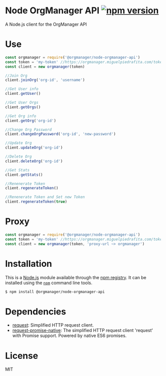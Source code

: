# Node OrgManager API [![npm version](https://badge.fury.io/js/%40orgmanager%2Fnode-orgmanager-api.svg)](https://www.npmjs.com/package/@orgmanager/node-orgmanager-api)

A Node.js client for the OrgManager API

# Use

```javascript
const orgmanager = require('@orgmanager/node-orgmanager-api')
const token = 'my-token' //https://orgmanager.miguelpiedrafita.com/token
const client = new orgmanager(token)

//Join Org
client.joinOrg('org-id', 'username')

//Get User info
client.getUser()

//Get User Orgs
client.getOrgs()

//Get Org info
client.getOrg('org-id')

//Change Org Password
client.changeOrgPassword('org-id', 'new-password')

//Update Org
client.updateOrg('org-id')

//Delete Org
client.deleteOrg('org-id')

//Get Stats
client.getStats()

//Renenerate Token
client.regenerateToken()

//Renenerate Token and Set new Token
client.regenerateToken(true)
```

# Proxy

```javascript
const orgmanager = require('@orgmanager/node-orgmanager-api')
const token = 'my-token' //https://orgmanager.miguelpiedrafita.com/toke
const client = new orgmanager(token, 'proxy-url ~> orgmanager')
```


# Installation

This is a [Node.js](https://nodejs.org/) module available through the
[npm registry](https://www.npmjs.com/). It can be installed using the
[`npm`](https://docs.npmjs.com/getting-started/installing-npm-packages-locally) command line tools.

```sh
$ npm install @orgmanager/node-orgmanager-api
```

# Dependencies

- [request](https://ghub.io/request): Simplified HTTP request client.
- [request-promise-native](https://ghub.io/request-promise-native): The simplified HTTP request client &#39;request&#39; with Promise support. Powered by native ES6 promises.

# License

MIT

